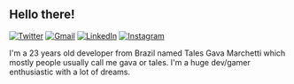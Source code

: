 ## Hello there! 

[![Twitter](https://img.shields.io/badge/Twitter-talesgava__-informational)](https://twitter.com/talesgava_)
[![Gmail](https://img.shields.io/badge/Gmail-tales.marchetti%40gmail.com-informational)](mailto:tales.marchetti@gmail.com)
[![LinkedIn](https://img.shields.io/badge/LinkedIn-Tales%20Gava%20Marchetti-informational)](https://www.linkedin.com/in/tales-gava-marchetti-25554316a/)
[![Instagram](https://img.shields.io/badge/Instagram-%40talesgava-informational)](https://www.instagram.com/talesgava/)

I'm a 23 years old developer from Brazil named Tales Gava Marchetti which mostly people usually call me gava or tales. I'm a huge dev/gamer enthusiastic with a lot of dreams. 
